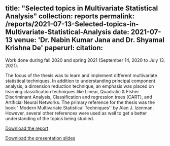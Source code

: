 title: "Selected topics in Multivariate Statistical Analysis"
collection: reports
permalink: /reports/2021-07-13-Selected-topics-in-Multivariate-Statistical-Analysis
date: 2021-07-13
venue: 'Dr. Nabin Kumar Jana and Dr. Shyamal Krishna De'
paperurl: 
citation: 
---
Work done during fall 2020 and spring 2021 (September 14, 2020 to July 13, 2021).

The focus of the thesis was to learn and implement different multivariate statistical techniques. In addition to understanding principal component analysis, a dimension reduction technique, an emphasis was placed on learning classification techniques like Linear, Quadratic \& Fisher Discriminant Analysis, Classification and regression trees (CART), and Artificial Neural Networks. The primary reference for the thesis was the book ''Modern Multivariate Statistical Techniques'' by Alan J. Izenman. However, several other references were used as well to get a better understanding of the topics being studied.

[Download the report](https://t-padma.github.io/files/padma_MS-thesis.pdf)

[Download the presentation slides](https://t-padma.github.io/files/MS-thesis-presentation-slides.pdf)

